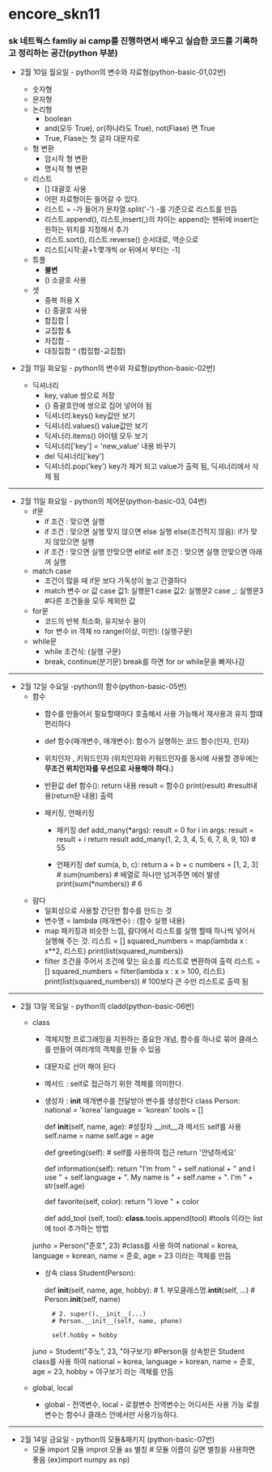 # encore_skn11

### **sk 네트웍스 famliy ai camp를 진행하면서 배우고 실습한 코드를 기록하고 정리하는 공간(python 부분)**

- 2월 10일 월요일 - python의 변수와 자료형(python-basic-01,02번)
    - 숫자형
    - 문자형
    - 논리형
        - boolean
        - and(모두 True), or(하나라도 True), not(Flase) 면 True
        - True, Flase는 첫 글자 대문자로
    - 형 변환
        - 암시작 형 변환
        - 명시적 형 변환
    - 리스트
        - [] 대괄호 사용
        - 어떤 자료형이든 들어갈 수 있다.
        - 리스트 = -가 들어가 문자열.split('-') -를 기준으로 리스트를 만듬
        - 리스트.append(), 리스트,insert(,)의 차이는 append는 맨뒤에 insert는 원하는 위치를 지정해서 추가
        - 리스트.sort(), 리스트.reverse() 순서대로, 역순으로
        - 리스트[시작:끝+1:몇개씩 or 뒤에서 부터는 -1]
    - 튜플
        - **불변**
        - () 소괄호 사용
    - 셋
        - 중복 허용 X
        - {} 중괄호 사용
        - 합집합 |
        - 교집합 &
        - 차집합 -
        - 대칭집합 ^ (합집합-교집합)

- 2월 11일 화요일  - python의 변수와 자료형(python-basic-02번)
    - 딕셔너리
        - key, value 쌍으로 저장 
        - {} 중괄호안에 쌍으로 집어 넣어야 됨
        - 딕셔너리.keys() key값만 보기
        - 딕셔너리.values() value값만 보기 
        - 딕셔너리.items() 아이템 모두 보기 
        - 딕셔너리['key'] = 'new_value' 내용 바꾸기 
        - del 딕셔너리['key']
        - 딕셔너리.pop('key') key가 제거 되고 value가 출력 됨, 딕셔너리에서 삭제 됨

---

- 2월 11일 화요일 - python의 제어문(python-basic-03, 04번)
    - if문
        - if 조건 :
            맞으면 실행
        - if 조건 :
            맞으면 실행 맞지 않으면 else 실행
           else(조건적지 않음):
            if가 맞지 않았으면 실행
        - if 조건 :
            맞으면 실행 안맞으면 elif로
           elif 조건 :
            맞으면 실행 안맞으면 아래꺼 실행
    - match case
        - 조건이 많을 때 if문 보다 가독성이 높고 간결하다
        - match 변수 or 값
            case 값1:
                실행문1
            case 값2:
                실행문2
            case _:
                실행문3 #다른 조건들을 모두 제외한 값
    - for문
        - 코드의 반복 최소화, 유지보수 용이 
        - for 변수 in 객체 ro range(이상, 미만):
            (실행구문)
    - while문
        - while 조건식:
            (실행 구문)
        - break, continue(분기문) break를 하면 for or while문을 빠져나감

---

- 2월 12일 수요일 -python의 함수(python-basic-05번)
    - 함수
        - 함수를 만들어서 필요할때마다 호출해서 사용 가능해서 재사용과 유지 할떄 편리하다 
        - def 함수(매개변수, 매개변수):
            함수가 실행하는 코드
           함수(인자, 인자)
        - 위치인자 , 키워드인자 (위치인자와 키워드인자를 동시에 사용할 경우에는 **무조건 위치인자를 우선으로 사용해야 하다.**)
        - 반환값
            def 함수():
                return 내용
            result = 함수()
            print(result)    #result내용(return돤 내용) 출력
        - 패키징, 언패키징

            - 패키징
            def add_many(*args): 
                result = 0
                for i in args: 
                result = result + i
                return result 
            add_many(1, 2, 3, 4, 5, 6, 7, 8, 9, 10)    # 55
            
            - 언패키징
            def sum(a, b, c):
                return a + b + c
            numbers = [1, 2, 3] # sum(numbers)    # 배열로 하나만 넘겨주면 에러 발생
            print(sum(*numbers))    # 6
    - 람다
        - 일회성으로 사용할 간단한 함수를 만드는 것
        - 변수명 = lambda (매개변수) : (함수 실행 내용)
        - map 패키징과 비슷한 느낌, 람다에서 리스트를 실행 할때 하나씩 넣어서 실행해 주는 것.
            리스트 = []
            squared_numbers = map(lambda x : x**2, 리스트)
            print(list(squared_numbers))   
        - filter 조건을 주어서 조건에 맞는 요소를 리스트로 변환하여 출력 
            리스트 = []
            squared_numbers = filter(lambda x : x > 100, 리스트)
            print(list(squared_numbers))  # 100보다 큰 수만 리스트로 출력 됨  

---

- 2월 13일 목요일 - python의 cladd(python-basic-06번)
    - class
        - 객체지향 프로그래밍을 지원하는 중요한 개념, 함수를 하나로 묶어 클래스를 만들어 여러개의 객체를 만들 수 있음
        - 대문자로 선어 해야 된다
        - 메서드 : self로 접근하기 위한 객체를 의미한다.
        - 생성자 : __init__ 매개변수를 전달받아 변수를 생성한다
        class Person:    
            national = 'korea'
            language = 'korean'
            tools = []
    
            def __init__(self, name, age):  #성장자 __init__과 메서드 self를 사용 
                self.name = name
                self.age = age
    
            def greeting(self): # self를 사용하여 접근 
                 return '안녕하세요'
    
            def information(self):
                return "I'm from " + self.national + " and I use " + self.language + ". My name is " + self.name + ". I'm " + str(self.age)
    
            def favorite(self, color):
                return "I love " + color

            def add_tool (self, tool):
                __class__.tools.append(tool)     #tools 이라는 list에 tool 추가하는 방법

        junho = Person("준호", 23) #class를 사용 하여 national = korea, language = korean, name = 준호, age = 23 이라는 객체를 만듬

        - 상속
        class Student(Person):

            def __init__(self, name, age, hobby):
                # 1. 부모클래스명.__intit__(self, ...)
                # Person.__init__(self, name)
        
                # 2. super().__init__(...)
                # Person.__init__(self, name, phone)

                self.hobby = hobby

        juno = Student("주노", 23, "야구보기) #Person을 상속받은 Student class를 사용 하여 national = korea, language = korean, name = 준호, age = 23, hobby =  야구보기 라는 객체를 만듬

    - global, local
        - global - 전역변수, local - 로컬변수
            전역변수는 어디서든 사용 가능 로컬변수는 함수나 클래스 안에서만 사용가능하다.

---

- 2월 14일 금요일 - python의 모듈&패키지 (python-basic-07번)
    - 모듈 
        import 모듈
        improt 모듈 as 별칭  # 모듈 이름이 길면 별칭을 사용하면 좋음 (ex)import numpy as np)
        
